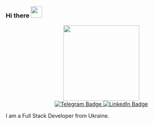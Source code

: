 ### Hi there <img src="https://media.giphy.com/media/hvRJCLFzcasrR4ia7z/giphy.gif" width="30px"/>

<div id="header" align="center">
<img src="https://media.giphy.com/media/CAIgh8LKFbIciGx5Qe/giphy.gif" width="200"/>
</div>

<div id="badges" align="center">
  <a href="https://t.me/apror">
    <img src="https://img.shields.io/badge/Telegram-2CA5E0?style=for-the-badge&logo=telegram&logoColor=white" alt="Telegram Badge"/>
  </a>
  <a href="https://www.linkedin.com/in/oleksandr-prorochenko/">
    <img src="https://img.shields.io/badge/LinkedIn-blue?style=for-the-badge&logo=linkedin&logoColor=white" alt="LinkedIn Badge"/>
  </a>
</div>


  I am a Full Stack Developer from Ukraine.
  
<!--


**prorochenko/prorochenko** is a ✨ _special_ ✨ repository because its `README.md` (this file) appears on your GitHub profile.

Here are some ideas to get you started:

- 🔭 I’m currently working on ...
- 🌱 I’m currently learning ...
- 👯 I’m looking to collaborate on ...
- 🤔 I’m looking for help with ...
- 💬 Ask me about ...
- 📫 How to reach me: ...
- 😄 Pronouns: ...
- ⚡ Fun fact: ...
-->



